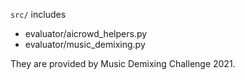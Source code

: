 `src/` includes
- evaluator/aicrowd_helpers.py
- evaluator/music_demixing.py

They are provided by Music Demixing Challenge 2021.